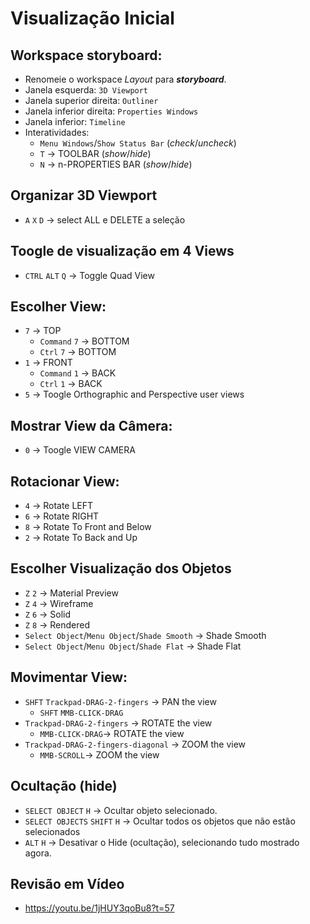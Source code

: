 # Visualização Inicial

## Workspace storyboard: 
- Renomeie o workspace *Layout* para ***storyboard***.
- Janela esquerda: `3D Viewport`
- Janela superior direita: `Outliner`
- Janela inferior direita: `Properties Windows`
- Janela inferior: `Timeline`
- Interatividades:
    - `Menu Windows`/`Show Status Bar` (*check*/*uncheck*)
    - `T`  -> TOOLBAR (*show*/*hide*)
    - `N`  -> n-PROPERTIES BAR (*show*/*hide*)

## Organizar 3D Viewport
- `A` `X` `D` -> select ALL e DELETE a seleção

## Toogle de visualização em 4 Views
- `CTRL` `ALT` `Q` -> Toggle Quad View

## Escolher View:
- `7` -> TOP
    - `Command` `7` -> BOTTOM
    - `Ctrl` `7` -> BOTTOM
- `1` -> FRONT
    - `Command` `1` -> BACK
    - `Ctrl` `1` -> BACK
- `5` -> Toogle Orthographic and Perspective user views

## Mostrar View da Câmera:
- `0` -> Toogle VIEW CAMERA 

## Rotacionar View:
- `4` -> Rotate LEFT
- `6` -> Rotate RIGHT
- `8` -> Rotate To Front and Below
- `2` -> Rotate To Back and Up

## Escolher Visualização dos Objetos
- `Z` `2` -> Material Preview
- `Z` `4` -> Wireframe
- `Z` `6` -> Solid
- `Z` `8` -> Rendered
- `Select Object`/`Menu Object`/`Shade Smooth` -> Shade Smooth
- `Select Object`/`Menu Object`/`Shade Flat` -> Shade Flat

## Movimentar View:

 - `SHFT` `Trackpad-DRAG-2-fingers` -> PAN the view
    - `SHFT` `MMB-CLICK-DRAG`
- `Trackpad-DRAG-2-fingers` -> ROTATE the view
    - `MMB-CLICK-DRAG`-> ROTATE the view
- `Trackpad-DRAG-2-fingers-diagonal` -> ZOOM the view
    - `MMB-SCROLL`-> ZOOM the view

## Ocultação (hide)
- `SELECT OBJECT` `H` -> Ocultar objeto selecionado.
- `SELECT OBJECTS` `SHIFT` `H` -> Ocultar todos os objetos que não estão selecionados
- `ALT` `H` -> Desativar o Hide (ocultação), selecionando tudo mostrado agora.

## Revisão em Vídeo
- https://youtu.be/1jHUY3qoBu8?t=57
